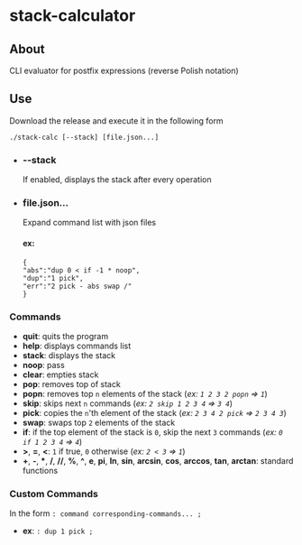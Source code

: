# stack-calculator
## About
CLI evaluator for postfix expressions (reverse Polish notation)
## Use
Download the release and execute it in the following form
```
./stack-calc [--stack] [file.json...]
```
- ### --stack
  If enabled, displays the stack after every operation
- ### file.json...
  Expand command list with json files
  #### ex:
  ```
  {
  "abs":"dup 0 < if -1 * noop",
  "dup":"1 pick",
  "err":"2 pick - abs swap /"
  }
  ```
  
### Commands
- **quit**: quits the program
- **help**: displays commands list
- **stack**: displays the stack
- **noop**: pass
- **clear**: empties stack
- **pop**: removes top of stack
- **popn**: removes top `n` elements of the stack (*ex: `1 2 3 2 popn` => `1`*)
- **skip**: skips next `n` commands (*ex: `2 skip 1 2 3 4` => `3 4`*)
- **pick**: copies the `n`'th element of the stack (*ex: `2 3 4 2 pick` => `2 3 4 3`*)
- **swap**: swaps top `2` elements of the stack
- **if**: if the top element of the stack is `0`, skip the next `3` commands (*ex: `0 if 1 2 3 4` => `4`*)
- **>**, **=**, **<**: `1` if true, `0` otherwise (*ex: `2 < 3` => `1`*)
- **+**, **-**, **\***, **/**, **//**, **%**, **^**, **e**, **pi**, **ln**, **sin**, **arcsin**, **cos**, **arccos**, **tan**, **arctan**: standard functions

### Custom Commands
In the form `: command corresponding-commands... ;`
- **ex**: `: dup 1 pick ;`

